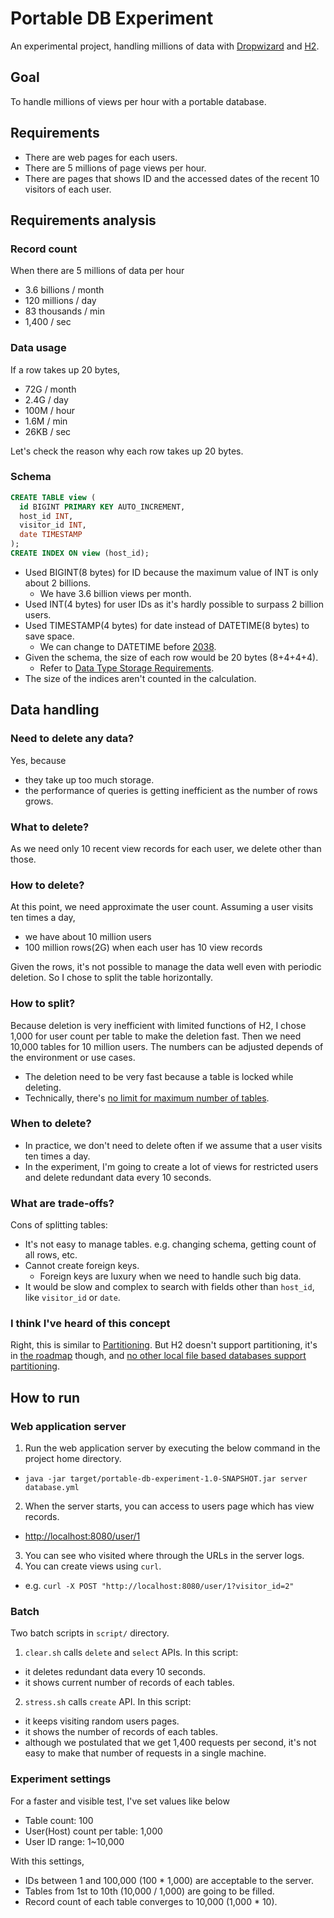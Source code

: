 Portable DB Experiment
======================

An experimental project, handling millions of data with [Dropwizard](http://www.dropwizard.io/) and [H2](http://www.h2database.com/).

Goal
----

To handle millions of views per hour with a portable database.

Requirements
------------

* There are web pages for each users.
* There are 5 millions of page views per hour.
* There are pages that shows ID and the accessed dates of the recent 10 visitors of each user.

Requirements analysis
---------------------

### Record count

When there are 5 millions of data per hour

* 3.6 billions / month
* 120 millions / day
* 83 thousands / min
* 1,400 / sec

### Data usage

If a row takes up 20 bytes,

* 72G / month
* 2.4G / day
* 100M / hour
* 1.6M / min
* 26KB / sec

Let's check the reason why each row takes up 20 bytes.

### Schema

```sql
CREATE TABLE view (
  id BIGINT PRIMARY KEY AUTO_INCREMENT,
  host_id INT,
  visitor_id INT,
  date TIMESTAMP
);
CREATE INDEX ON view (host_id);
```

* Used BIGINT(8 bytes) for ID because the maximum value of INT is only about 2 billions.
  * We have 3.6 billion views per month.
* Used INT(4 bytes) for user IDs as it's hardly possible to surpass 2 billion users.
* Used TIMESTAMP(4 bytes) for date instead of DATETIME(8 bytes) to save space.
  * We can change to DATETIME before [2038](http://en.wikipedia.org/wiki/Year_2038_problem).
* Given the schema, the size of each row would be 20 bytes (8+4+4+4).
  * Refer to [Data Type Storage Requirements](https://dev.mysql.com/doc/refman/5.5/en/storage-requirements.html).
* The size of the indices aren't counted in the calculation.

Data handling
-------------

### Need to delete any data?

Yes, because

* they take up too much storage.
* the performance of queries is getting inefficient as the number of rows grows.

### What to delete?

As we need only 10 recent view records for each user, we delete other than those.

### How to delete?

At this point, we need approximate the user count. Assuming a user visits ten times a day,

* we have about 10 million users
* 100 million rows(2G) when each user has 10 view records

Given the rows, it's not possible to manage the data well even with periodic deletion. So I chose to split the table horizontally.

### How to split?

Because deletion is very inefficient with limited functions of H2, I chose 1,000 for user count per table to make the deletion fast. Then we need 10,000 tables for 10 million users. The numbers can be adjusted depends of the environment or use cases.

* The deletion need to be very fast because a table is locked while deleting.
* Technically, there's [no limit for maximum number of tables](http://www.h2database.com/html/advanced.html?highlight=limit&search=Limit#limits_limitations).

### When to delete?

* In practice, we don't need to delete often if we assume that a user visits ten times a day.
* In the experiment, I'm going to create a lot of views for restricted users and delete redundant data every 10 seconds.

### What are trade-offs?

Cons of splitting tables:

* It's not easy to manage tables. e.g. changing schema, getting count of all rows, etc.
* Cannot create foreign keys.
  * Foreign keys are luxury when we need to handle such big data.
* It would be slow and complex to search with fields other than `host_id`, like `visitor_id` or `date`.

### I think I've heard of this concept

Right, this is similar to [Partitioning](https://dev.mysql.com/doc/refman/5.5/en/partitioning-overview.html). But H2 doesn't support partitioning, it's in [the roadmap](http://www.h2database.com/html/roadmap.html) though, and [no other local file based databases support partitioning](http://en.wikipedia.org/wiki/Comparison_of_relational_database_management_systems#Partitioning).

How to run
----------

### Web application server

1. Run the web application server by executing the below command in the project home directory.
  * `java -jar target/portable-db-experiment-1.0-SNAPSHOT.jar server database.yml`
2. When the server starts, you can access to users page which has view records.
  * [http://localhost:8080/user/1](http://localhost:8080/user/1)
3. You can see who visited where through the URLs in the server logs.
4. You can create views using `curl`.
  * e.g. `curl -X POST "http://localhost:8080/user/1?visitor_id=2"`

### Batch

Two batch scripts in `script/` directory.

1. `clear.sh` calls `delete` and `select` APIs. In this script:
  * it deletes redundant data every 10 seconds.
  * it shows current number of records of each tables.
2. `stress.sh` calls `create` API. In this script:
  * it keeps visiting random users pages.
  * it shows the number of records of each tables.
  * although we postulated that we get 1,400 requests per second, it's not easy to make that number of requests in a single machine.

### Experiment settings

For a faster and visible test, I've set values like below

* Table count: 100
* User(Host) count per table: 1,000
* User ID range: 1~10,000

With this settings,

* IDs between 1 and 100,000 (100 * 1,000) are acceptable to the server.
* Tables from 1st to 10th (10,000 / 1,000) are going to be filled.
* Record count of each table converges to 10,000 (1,000 * 10).
